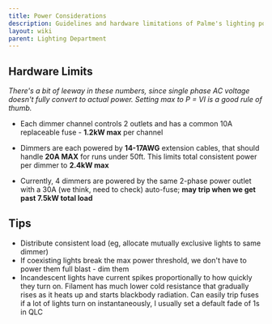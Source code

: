 ```yaml
---
title: Power Considerations
description: Guidelines and hardware limitations of Palme's lighting power grid
layout: wiki
parent: Lighting Department
---
```


## Hardware Limits

*There's a bit of leeway in these numbers, since single phase AC voltage doesn't fully convert to actual power. Setting max to P = VI is a good rule of thumb.*

- Each dimmer channel controls 2 outlets and has a common 10A replaceable fuse - **1.2kW max** per channel
- Dimmers are each powered by **14-17AWG** extension cables, that should handle **20A MAX** for runs under 50ft. This limits total consistent power per dimmer to **2.4kW max** 
	
- Currently, 4 dimmers are powered by the same 2-phase power outlet with a 30A (we think, need to check) auto-fuse; **may trip when we get past 7.5kW total load**

## Tips

- Distribute consistent load (eg, allocate mutually exclusive lights to same dimmer)
- If coexisting lights break the max power threshold, we don't have to power them full blast - dim them
- Incandescent lights have current spikes proportionally to how quickly they turn on. Filament has much lower cold resistance that gradually rises as it heats up and starts blackbody radiation. Can easily trip fuses if a lot of lights turn on instantaneously, I usually set a default fade of 1s in QLC